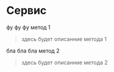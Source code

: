 # Сервис

фу фу фу метод 1
> здесь будет описанние метода 1

бла бла бла метод 2
> здесь будет описанние метода 2
